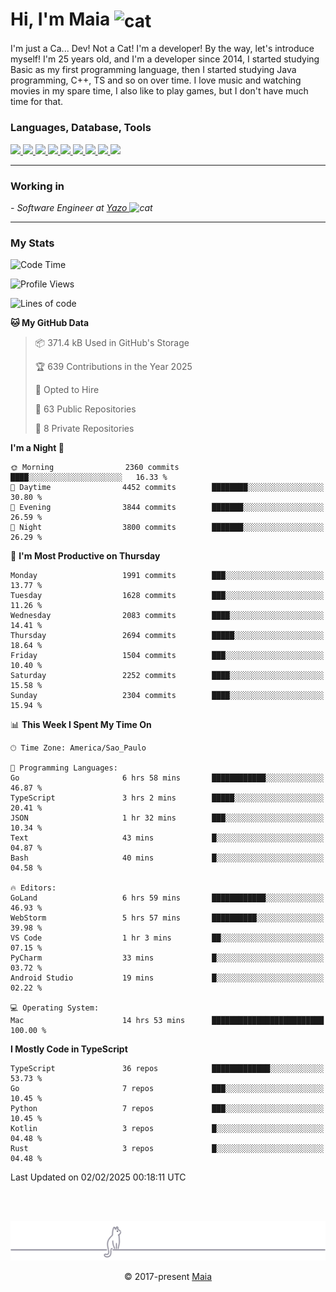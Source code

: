 <h1 align="left">Hi, I'm Maia 
<img src="https://emojis.slackmojis.com/emojis/images/1643509834/36299/black-cat.gif?1643509834" width="50" height="60" align="center"  alt="cat"/>
</h1>

I'm just a Ca... Dev! Not a Cat! I'm a developer! By the way, let's introduce myself!
I'm 25 years old, and I'm a developer since 2014, I started studying Basic as my first programming
language, then I started studying Java programming, C++, TS and so on over time.
I love music and watching movies in my spare time, I also like to play games, but I don't have much time for that.

<h3 align="left">Languages, Database, Tools</h3>
<p>
  <a href="https://www.typescriptlang.org">
    <img src="https://skillicons.dev/icons?i=ts" />
  </a>
  <a href="https://go.dev">
    <img src="https://skillicons.dev/icons?i=go" />
  </a>
  <a href="https://www.python.org">
    <img src="https://skillicons.dev/icons?i=python" />
  </a>
  <a href="https://gradle.org">
    <img src="https://skillicons.dev/icons?i=gradle" />
  </a>
  <a href="https://redis.io">
    <img src="https://skillicons.dev/icons?i=redis" />
  </a>
  <a href="https://www.mongodb.com">
    <img src="https://skillicons.dev/icons?i=mongodb" />
  </a>
  <a href="https://nodejs.org">
    <img src="https://skillicons.dev/icons?i=nodejs" />
  </a>
  <a href="https://www.javascript.com">
    <img src="https://skillicons.dev/icons?i=js" />
  </a>
  <a href="https://www.docker.com">
    <img src="https://skillicons.dev/icons?i=docker" />
  </a>
</p>

<hr/>

<h3>Working in</h3>

<p><em> - Software Engineer at <a href="[https://pdasolucoes.com.br](https://yazo.com.br/)">Yazo
</a><img src="https://media.giphy.com/media/WUlplcMpOCEmTGBtBW/giphy.gif" width="30" alt="cat"> 
</em></p>

<hr/>

### My Stats

<!--START_SECTION:waka-->
![Code Time](http://img.shields.io/badge/Code%20Time-5%2C179%20hrs%2015%20mins-blue)

![Profile Views](http://img.shields.io/badge/Profile%20Views-1-blue)

![Lines of code](https://img.shields.io/badge/From%20Hello%20World%20I%27ve%20Written-4.5%20million%20lines%20of%20code-blue)

**🐱 My GitHub Data** 

> 📦 371.4 kB Used in GitHub's Storage 
 > 
> 🏆 639 Contributions in the Year 2025
 > 
> 💼 Opted to Hire
 > 
> 📜 63 Public Repositories 
 > 
> 🔑 8 Private Repositories 
 > 
**I'm a Night 🦉** 

```text
🌞 Morning                2360 commits        ████░░░░░░░░░░░░░░░░░░░░░   16.33 % 
🌆 Daytime                4452 commits        ████████░░░░░░░░░░░░░░░░░   30.80 % 
🌃 Evening                3844 commits        ███████░░░░░░░░░░░░░░░░░░   26.59 % 
🌙 Night                  3800 commits        ███████░░░░░░░░░░░░░░░░░░   26.29 % 
```
📅 **I'm Most Productive on Thursday** 

```text
Monday                   1991 commits        ███░░░░░░░░░░░░░░░░░░░░░░   13.77 % 
Tuesday                  1628 commits        ███░░░░░░░░░░░░░░░░░░░░░░   11.26 % 
Wednesday                2083 commits        ████░░░░░░░░░░░░░░░░░░░░░   14.41 % 
Thursday                 2694 commits        █████░░░░░░░░░░░░░░░░░░░░   18.64 % 
Friday                   1504 commits        ███░░░░░░░░░░░░░░░░░░░░░░   10.40 % 
Saturday                 2252 commits        ████░░░░░░░░░░░░░░░░░░░░░   15.58 % 
Sunday                   2304 commits        ████░░░░░░░░░░░░░░░░░░░░░   15.94 % 
```


📊 **This Week I Spent My Time On** 

```text
🕑︎ Time Zone: America/Sao_Paulo

💬 Programming Languages: 
Go                       6 hrs 58 mins       ████████████░░░░░░░░░░░░░   46.87 % 
TypeScript               3 hrs 2 mins        █████░░░░░░░░░░░░░░░░░░░░   20.41 % 
JSON                     1 hr 32 mins        ███░░░░░░░░░░░░░░░░░░░░░░   10.34 % 
Text                     43 mins             █░░░░░░░░░░░░░░░░░░░░░░░░   04.87 % 
Bash                     40 mins             █░░░░░░░░░░░░░░░░░░░░░░░░   04.58 % 

🔥 Editors: 
GoLand                   6 hrs 59 mins       ████████████░░░░░░░░░░░░░   46.93 % 
WebStorm                 5 hrs 57 mins       ██████████░░░░░░░░░░░░░░░   39.98 % 
VS Code                  1 hr 3 mins         ██░░░░░░░░░░░░░░░░░░░░░░░   07.15 % 
PyCharm                  33 mins             █░░░░░░░░░░░░░░░░░░░░░░░░   03.72 % 
Android Studio           19 mins             █░░░░░░░░░░░░░░░░░░░░░░░░   02.22 % 

💻 Operating System: 
Mac                      14 hrs 53 mins      █████████████████████████   100.00 % 
```

**I Mostly Code in TypeScript** 

```text
TypeScript               36 repos            █████████████░░░░░░░░░░░░   53.73 % 
Go                       7 repos             ███░░░░░░░░░░░░░░░░░░░░░░   10.45 % 
Python                   7 repos             ███░░░░░░░░░░░░░░░░░░░░░░   10.45 % 
Kotlin                   3 repos             █░░░░░░░░░░░░░░░░░░░░░░░░   04.48 % 
Rust                     3 repos             █░░░░░░░░░░░░░░░░░░░░░░░░   04.48 % 
```




 Last Updated on 02/02/2025 00:18:11 UTC
<!--END_SECTION:waka-->


<br/>
<br/>

<p align="center"><img src="https://raw.githubusercontent.com/gabrielmaialva33/gabrielmaialva33/master/assets/gray0_ctp_on_line.svg?sanitize=true" /></p>
<p align="center">&copy; 2017-present <a href="https://github.com/gabrielmaialva33/" target="_blank">Maia</a>
